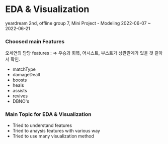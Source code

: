 # EDA & Visualization
yeardream 2nd, offline group 7, Mini Project - Modeling
2022-06-07 ~ 2022-06-21

### Choosed main Features 
오세연의 담당 features : 
=> 우승과 회복, 어시스트, 부스트가 상관관계가 있을 것 같아서 확인.
   - matchType
   - damageDealt
   - boosts
   - heals
   - assists
   - revives
   - DBNO's

### Main Topic for EDA & Visualization
* Tried to understand features
* Tried to anaysis features with various way
* Tried to use many visualization method
